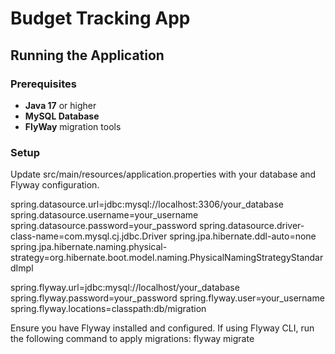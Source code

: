 # Budget Tracking App

## Running the Application

### Prerequisites

- **Java 17** or higher
- **MySQL Database**
- **FlyWay** migration tools

### Setup

Update src/main/resources/application.properties with your database and Flyway configuration.

spring.datasource.url=jdbc:mysql://localhost:3306/your_database
spring.datasource.username=your_username
spring.datasource.password=your_password
spring.datasource.driver-class-name=com.mysql.cj.jdbc.Driver
spring.jpa.hibernate.ddl-auto=none
spring.jpa.hibernate.naming.physical-strategy=org.hibernate.boot.model.naming.PhysicalNamingStrategyStandardImpl

spring.flyway.url=jdbc:mysql://localhost/your_database
spring.flyway.password=your_password
spring.flyway.user=your_username
spring.flyway.locations=classpath:db/migration

Ensure you have Flyway installed and configured. If using Flyway CLI, run the following command to apply migrations:
flyway migrate
